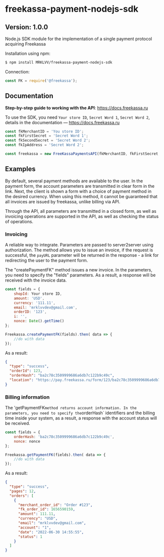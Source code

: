 # freekassa-payment-nodejs-sdk
## Version: 1.0.0

Node.js SDK module for the implementation of a single payment protocol acquiring Freekassa

Installation using npm:
```bash
$ npm install MRKLVV/freekassa-payment-nodejs-sdk
```

Connection:
```javascript
const FK = require('@freekassa');
```

## Documentation
**Step-by-step guide to working with the API**: https://docs.freekassa.ru <br>

To use the SDK, you need `Your store ID`, `Secret Word 1`, `Secret Word 2`, details in the documentation — https://docs.freekassa.ru <br>

```javascript
const fkMerchantID = 'You store ID';
const fkFirstSecret = 'Secret Word 1';
const fkSecondSecret = 'Secret Word 2';
const fkIpAddress = 'Secret Word 2';

const freekassa = new FreeKassaPaymentsAPI(fkMerchantID, fkFirstSecret, fkSecondSecret, fkIpAddress);
```

## Examples
By default, several payment methods are available to the user. In the payment form, the account parameters are transmitted in clear form in the link. Next, the client is shown a form with a choice of payment method in the desired currency. When using this method, it cannot be guaranteed that all invoices are issued by freekassa, unlike billing via API.

Through the API, all parameters are transmitted in a closed form, as well as invoicing operations are supported in the API, as well as checking the status of operations.

### Invoicing

A reliable way to integrate. Parameters are passed to server2server using authorization. The method allows you to issue an invoice, if the request is successful, the `payURL` parameter will be returned in the response - a link for redirecting the user to the payment form.

The "createPaymentFK" method issues a new invoice. In the parameters, you need to specify the "fields" parameters. As a result, a response will be received with the invoice data.

```javascript
const fields = {
    shopId: Your store ID,
    amount: 'USD',
    currency: '111.11',
    email: 'mrklvvdev@gmail.com',
    orderID: '123',
    i: '',
    nonce: Date().getTime()
};

Freekassa.createPaymentFK(fields).then( data => {
    //do with data
});
```
As a result:
```json
{
  "type": "success",
  "orderId": 123,
  "orderHash": "ba2c78c3509999686a6db7c122b9c49c",
  "location": "https://pay.freekassa.ru/form/123/ba2c78c3509999686a6db7c122b9c49c"
}
```

### Billing information

The 'getPaymentFK` method returns account information. In the parameters, you need to specify the `orderHash` identifiers and the billing time inside your system, as a result, a response with the account status will be received.

```javascript
const fields = {
    orderHash: 'ba2c78c3509999686a6db7c122b9c49c',
    nonce: nonce
};

Freekassa.getPaymentFK(fields).then( data => {
    //do with data
});
```
As a result:
```json
{
  "type": "success",
  "pages": 12,
  "orders": [
    {
      "merchant_order_id": "Order #123",
      "fk_order_id": 1656590159,
      "amount": 111.11,
      "currency": "USD",
      "email": "mrklvvdev@gmail.com",
      "account": "1",
      "date": "2022-06-30 14:55:55",
      "status": 1
    }
  ]
}
```
